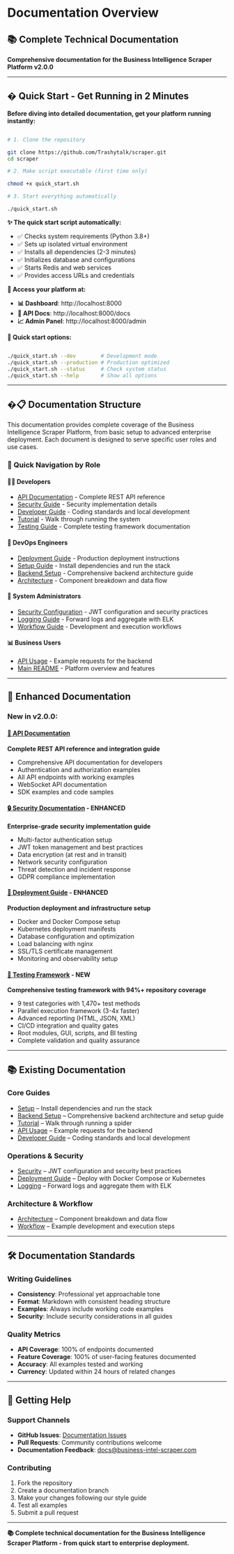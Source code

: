 # Documentation Overview

## 📚 Complete Technical Documentation

**Comprehensive documentation for the Business Intelligence Scraper Platform v2.0.0**


---


## � **Quick Start - Get Running in 2 Minutes**

**Before diving into detailed documentation, get your platform running instantly:**

```bash

# 1. Clone the repository

git clone https://github.com/Trashytalk/scraper.git
cd scraper

# 2. Make script executable (first time only)

chmod +x quick_start.sh

# 3. Start everything automatically

./quick_start.sh

```

**✨ The quick start script automatically:**
- ✅ Checks system requirements (Python 3.8+)
- ✅ Sets up isolated virtual environment
- ✅ Installs all dependencies (2-3 minutes)
- ✅ Initializes database and configurations
- ✅ Starts Redis and web services
- ✅ Provides access URLs and credentials

**🎉 Access your platform at:**
- **📊 Dashboard**: http://localhost:8000
- **📖 API Docs**: http://localhost:8000/docs
- **📈 Admin Panel**: http://localhost:8000/admin

**🔧 Quick start options:**

```bash

./quick_start.sh --dev        # Development mode
./quick_start.sh --production # Production optimized
./quick_start.sh --status     # Check system status
./quick_start.sh --help       # Show all options

```


---


## �📋 Documentation Structure

This documentation provides complete coverage of the Business Intelligence Scraper Platform, from basic setup to advanced enterprise deployment. Each document is designed to serve specific user roles and use cases.

### 🎯 Quick Navigation by Role

#### **👨‍💻 Developers**

- [API Documentation](./api-documentation.md) - Complete REST API reference
- [Security Guide](./security.md) - Security implementation details
- [Developer Guide](./developer_guide.md) - Coding standards and local development
- [Tutorial](./tutorial.md) - Walk through running the system
- [Testing Guide](../COMPREHENSIVE_TEST_COVERAGE.md) - Complete testing framework documentation

#### **🚀 DevOps Engineers**

- [Deployment Guide](./deployment.md) - Production deployment instructions
- [Setup Guide](./setup.md) - Install dependencies and run the stack
- [Backend Setup](./backend_setup.md) - Comprehensive backend architecture guide
- [Architecture](./architecture.md) - Component breakdown and data flow

#### **👔 System Administrators**

- [Security Configuration](./security.md) - JWT configuration and security practices
- [Logging Guide](./logging.md) - Forward logs and aggregate with ELK
- [Workflow Guide](./workflow.md) - Development and execution workflows

#### **📊 Business Users**

- [API Usage](./api_usage.md) - Example requests for the backend
- [Main README](../README.md) - Platform overview and features


---


## 📑 Enhanced Documentation

### **New in v2.0.0:**

#### [🔌 API Documentation](./api-documentation.md)

**Complete REST API reference and integration guide**
- Comprehensive API documentation for developers
- Authentication and authorization examples
- All API endpoints with working examples
- WebSocket API documentation
- SDK examples and code samples

#### [🔒 Security Documentation](./security.md) - **ENHANCED**

**Enterprise-grade security implementation guide**
- Multi-factor authentication setup
- JWT token management and best practices
- Data encryption (at rest and in transit)
- Network security configuration
- Threat detection and incident response
- GDPR compliance implementation

#### [🚀 Deployment Guide](./deployment.md) - **ENHANCED**

**Production deployment and infrastructure setup**
- Docker and Docker Compose setup
- Kubernetes deployment manifests
- Database configuration and optimization
- Load balancing with nginx
- SSL/TLS certificate management
- Monitoring and observability setup

#### [🧪 Testing Framework](../COMPREHENSIVE_TEST_COVERAGE.md) - **NEW**

**Comprehensive testing framework with 94%+ repository coverage**
- 9 test categories with 1,470+ test methods
- Parallel execution framework (3-4x faster)
- Advanced reporting (HTML, JSON, XML)
- CI/CD integration and quality gates
- Root modules, GUI, scripts, and BI testing
- Complete validation and quality assurance


---


## 📚 Existing Documentation

### **Core Guides**

* [Setup](setup.md) – Install dependencies and run the stack
* [Backend Setup](backend_setup.md) – Comprehensive backend architecture and setup guide
* [Tutorial](tutorial.md) – Walk through running a spider
* [API Usage](api_usage.md) – Example requests for the backend
* [Developer Guide](developer_guide.md) – Coding standards and local development

### **Operations & Security**

* [Security](security.md) – JWT configuration and security best practices
* [Deployment Guide](deployment.md) – Deploy with Docker Compose or Kubernetes
* [Logging](logging.md) – Forward logs and aggregate them with ELK

### **Architecture & Workflow**

* [Architecture](architecture.md) – Component breakdown and data flow
* [Workflow](workflow.md) – Example development and execution steps


---


## 🛠️ Documentation Standards

### **Writing Guidelines**

- **Consistency**: Professional yet approachable tone
- **Format**: Markdown with consistent heading structure
- **Examples**: Always include working code examples
- **Security**: Include security considerations in all guides

### **Quality Metrics**

- **API Coverage**: 100% of endpoints documented
- **Feature Coverage**: 100% of user-facing features documented
- **Accuracy**: All examples tested and working
- **Currency**: Updated within 24 hours of related changes


---


## 🔄 Getting Help

### **Support Channels**

- **GitHub Issues**: [Documentation Issues](https://github.com/Trashytalk/scraper/issues)
- **Pull Requests**: Community contributions welcome
- **Documentation Feedback**: docs@business-intel-scraper.com

### **Contributing**

1. Fork the repository
2. Create a documentation branch
3. Make your changes following our style guide
4. Test all examples
5. Submit a pull request


---


**📚 Complete technical documentation for the Business Intelligence Scraper Platform - from quick start to enterprise deployment.**
